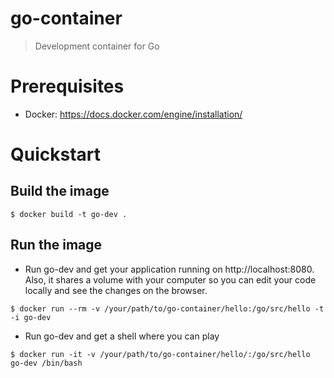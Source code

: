 # go-container

> Development container for Go

# Prerequisites

* Docker: https://docs.docker.com/engine/installation/

# Quickstart

## Build the image

```
$ docker build -t go-dev .
```

## Run the image

* Run go-dev and get your application running on http://localhost:8080. Also, it shares a volume with your computer so you can edit your code locally and see the changes on the browser.

```
$ docker run --rm -v /your/path/to/go-container/hello:/go/src/hello -t -i go-dev
```

* Run go-dev and get a shell where you can play

```
$ docker run -it -v /your/path/to/go-container/hello/:/go/src/hello go-dev /bin/bash 
```
